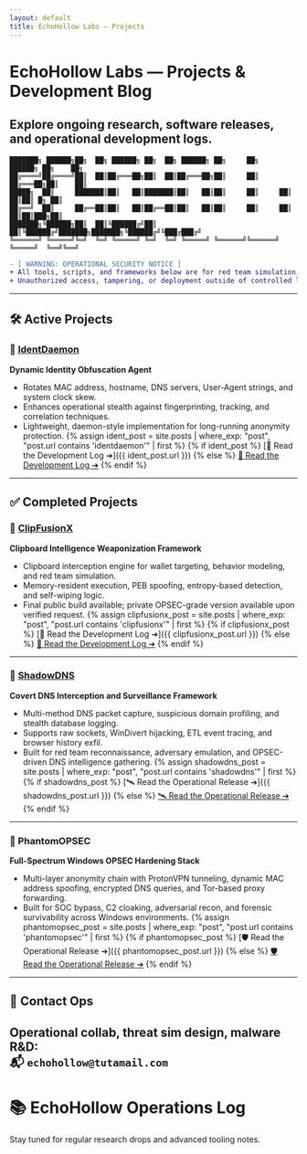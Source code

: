 ```yaml
---
layout: default
title: EchoHollow Labs — Projects
---
```

# EchoHollow Labs — Projects & Development Blog
Explore ongoing research, software releases, and operational development logs.
---
```
███████╗ ██████╗██╗  ██╗ ██████╗ ██╗  ██╗ ██████╗ ██╗     ██╗      ██████╗ ██╗    ██╗
██╔════╝██╔════╝██║  ██║██╔═══██╗██║  ██║██╔═══██╗██║     ██║     ██╔═══██╗██║    ██║
█████╗  ██║     ███████║██║   ██║███████║██║   ██║██║     ██║     ██║   ██║██║ █╗ ██║
██╔══╝  ██║     ██╔══██║██║   ██║██╔══██║██║   ██║██║     ██║     ██║   ██║██║███╗██║
███████╗╚██████╗██║  ██║╚██████╔╝██║  ██║╚██████╔╝███████╗███████╗╚██████╔╝╚███╔███╔╝
╚══════╝ ╚═════╝╚═╝  ╚═╝ ╚═════╝ ╚═╝  ╚═╝ ╚═════╝ ╚══════╝╚══════╝ ╚═════╝  ╚══╝╚══╝ 
```
```diff
- [ WARNING: OPERATIONAL SECURITY NOTICE ]
+ All tools, scripts, and frameworks below are for red team simulation, threat analysis, and cybersecurity research only.
+ Unauthorized access, tampering, or deployment outside of controlled labs is illegal and strictly forbidden.
```
---
## 🛠️ Active Projects
### 🔗 [IdentDaemon](https://github.com/echohollow/IdentDaemon)
**Dynamic Identity Obfuscation Agent**
- Rotates MAC address, hostname, DNS servers, User-Agent strings, and system clock skew.
- Enhances operational stealth against fingerprinting, tracking, and correlation techniques.
- Lightweight, daemon-style implementation for long-running anonymity protection.
{% assign ident_post = site.posts | where_exp: "post", "post.url contains 'identdaemon'" | first %}
{% if ident_post %}
[🪪 Read the Development Log ➔]({{ ident_post.url }})
{% else %}
[🪪 Read the Development Log ➔](https://github.com/echohollow/echohollow.github.io/blob/main/_posts/2025-04-29-identdaemon.md)
{% endif %}
---
## ✅ Completed Projects
### 🔗 [ClipFusionX](https://github.com/echohollow/ClipFusionX)
**Clipboard Intelligence Weaponization Framework**
- Clipboard interception engine for wallet targeting, behavior modeling, and red team simulation.
- Memory-resident execution, PEB spoofing, entropy-based detection, and self-wiping logic.
- Final public build available; private OPSEC-grade version available upon verified request.
{% assign clipfusionx_post = site.posts | where_exp: "post", "post.url contains 'clipfusionx'" | first %}
{% if clipfusionx_post %}
[📝 Read the Development Log ➔]({{ clipfusionx_post.url }})
{% else %}
[📝 Read the Development Log ➔](https://github.com/echohollow/echohollow.github.io/blob/main/_posts/2025-04-26-clipfusionx.md)
{% endif %}
---
### 🔗 [ShadowDNS](https://github.com/echohollow/ShadowDNS)
**Covert DNS Interception and Surveillance Framework**
- Multi-method DNS packet capture, suspicious domain profiling, and stealth database logging.
- Supports raw sockets, WinDivert hijacking, ETL event tracing, and browser history exfil.
- Built for red team reconnaissance, adversary emulation, and OPSEC-driven DNS intelligence gathering.
{% assign shadowdns_post = site.posts | where_exp: "post", "post.url contains 'shadowdns'" | first %}
{% if shadowdns_post %}
[🛰️ Read the Operational Release ➔]({{ shadowdns_post.url }})
{% else %}
[🛰️ Read the Operational Release ➔](https://github.com/echohollow/echohollow.github.io/blob/main/_posts/2025-04-28-shadowdns.md)
{% endif %}
---
### 🔗 PhantomOPSEC
**Full-Spectrum Windows OPSEC Hardening Stack**
- Multi-layer anonymity chain with ProtonVPN tunneling, dynamic MAC address spoofing, encrypted DNS queries, and Tor-based proxy forwarding.
- Built for SOC bypass, C2 cloaking, adversarial recon, and forensic survivability across Windows environments.
{% assign phantomopsec_post = site.posts | where_exp: "post", "post.url contains 'phantomopsec'" | first %}
{% if phantomopsec_post %}
[🛡️ Read the Operational Release ➔]({{ phantomopsec_post.url }})
{% else %}
[🛡️ Read the Operational Release ➔](/blog)
{% endif %}
---
## 🧬 Contact Ops
Operational collab, threat sim design, malware R&D:  
📬 `echohollow@tutamail.com`
---
# 📚 EchoHollow Operations Log
Stay tuned for regular research drops and advanced tooling notes.
